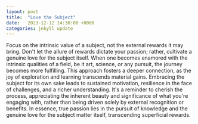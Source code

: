 ```yaml
---
layout: post
title:  "Love the Subject"
date:   2023-12-12 14:30:00 +0000
categories: jekyll update
---
```


Focus on the intrinsic value of a subject, not the external rewards it may bring. Don't let the allure of rewards dictate your passion; rather, cultivate a genuine love for the subject itself. When one becomes enamored with the intrinsic qualities of a field, be it art, science, or any pursuit, the journey becomes more fulfilling. This approach fosters a deeper connection, as the joy of exploration and learning transcends material gains. Embracing the subject for its own sake leads to sustained motivation, resilience in the face of challenges, and a richer understanding. It's a reminder to cherish the process, appreciating the inherent beauty and significance of what you're engaging with, rather than being driven solely by external recognition or benefits. In essence, true passion lies in the pursuit of knowledge and the genuine love for the subject matter itself, transcending superficial rewards.
